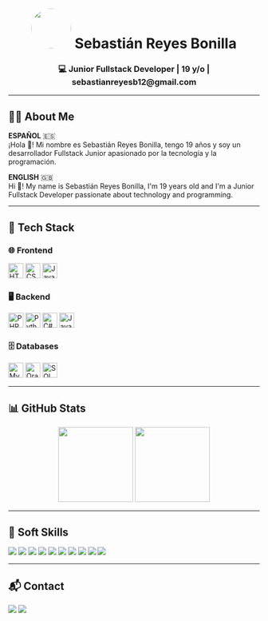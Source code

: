<!-- HEADER - Visual Identity -->
<h1 align="center">
  <img src="https://i.pinimg.com/736x/1e/fe/1d/1efe1da272edae91ccf0e1af0be374cf.jpg" width="80" height="80" style="border-radius: 50%;" />
  Sebastián Reyes Bonilla
</h1>
<h3 align="center">💻 Junior Fullstack Developer | 19 y/o | sebastianreyesb12@gmail.com </h3>

---

<!-- ABOUT ME -->
## 👨‍💻 About Me

**ESPAÑOL** 🇪🇸  
¡Hola 👋! Mi nombre es Sebastián Reyes Bonilla, tengo 19 años y soy un desarrollador Fullstack Junior apasionado por la tecnología y la programación.

**ENGLISH** 🇬🇧  
Hi 👋! My name is Sebastián Reyes Bonilla, I'm 19 years old and I'm a Junior Fullstack Developer passionate about technology and programming.

---

<!-- TECH STACK -->
## 🧰 Tech Stack

### 🌐 Frontend
<p>
  <img src="https://cdn.jsdelivr.net/gh/devicons/devicon/icons/html5/html5-original.svg" height="30" alt="HTML5" />
  <img src="https://cdn.jsdelivr.net/gh/devicons/devicon/icons/css3/css3-original.svg" height="30" alt="CSS3" />
  <img src="https://cdn.jsdelivr.net/gh/devicons/devicon/icons/javascript/javascript-original.svg" height="30" alt="JavaScript" />
</p>

### 🖥️ Backend
<p>
  <img src="https://cdn.jsdelivr.net/gh/devicons/devicon/icons/php/php-original.svg" height="30" alt="PHP" />
  <img src="https://cdn.jsdelivr.net/gh/devicons/devicon/icons/python/python-original.svg" height="30" alt="Python" />
  <img src="https://cdn.jsdelivr.net/gh/devicons/devicon/icons/csharp/csharp-original.svg" height="30" alt="C#" />
  <img src="https://cdn.jsdelivr.net/gh/devicons/devicon/icons/java/java-original.svg" height="30" alt="Java" />
</p>

### 🗄️ Databases
<p>
  <img src="https://cdn.jsdelivr.net/gh/devicons/devicon/icons/mysql/mysql-original.svg" height="30" alt="MySQL" />
  <img src="https://cdn.jsdelivr.net/gh/devicons/devicon/icons/oracle/oracle-original.svg" height="30" alt="Oracle" />
  <img src="https://cdn.jsdelivr.net/gh/devicons/devicon/icons/microsoftsqlserver/microsoftsqlserver-plain.svg" height="30" alt="SQL Server" />
</p>


---

<!-- GITHUB STATS -->
## 📊 GitHub Stats

<div align="center">
  <img src="https://github-readme-stats.vercel.app/api?username=ReyesSebass&show_icons=true&theme=radical&count_private=true" height="150" />
  <img src="https://github-readme-stats.vercel.app/api/top-langs?username=ReyesSebass&layout=compact&theme=radical" height="150" />
</div>

---

<!-- SOFT SKILLS -->
## 🧠 Soft Skills

<p>
  <img src="https://img.shields.io/badge/Teamwork-blue?style=for-the-badge" />
  <img src="https://img.shields.io/badge/Effective%20Communication-green?style=for-the-badge" />
  <img src="https://img.shields.io/badge/Time%20Management-yellow?style=for-the-badge" />
  <img src="https://img.shields.io/badge/Problem%20Solving-red?style=for-the-badge" />
  <img src="https://img.shields.io/badge/Adaptability-orange?style=for-the-badge" />
  <img src="https://img.shields.io/badge/Proactivity-purple?style=for-the-badge" />
  <img src="https://img.shields.io/badge/Critical%20Thinking-lightblue?style=for-the-badge" />
  <img src="https://img.shields.io/badge/Creativity-pink?style=for-the-badge" />
  <img src="https://img.shields.io/badge/Responsibility-brown?style=for-the-badge" />
  <img src="https://img.shields.io/badge/Organization-gray?style=for-the-badge" />
</p>

---

<!-- CONTACT -->
## 📬 Contact

<p>
  <a href="https://www.linkedin.com/in/sebastian-reyes-00447330b/"><img src="https://img.shields.io/static/v1?message=LinkedIn&logo=linkedin&label=&color=0077B5&logoColor=white&style=for-the-badge" /></a>
  <a href="https://wa.me/+50685051218?text=Hola%20Sebastián%2C%20quiero%20hablar%20contigo%20sobre..."><img src="https://img.shields.io/static/v1? 
     message=Whatsapp&logo=whatsapp&label=&color=25D366&logoColor=white&style=for-the-badge" /></a>
</p>

